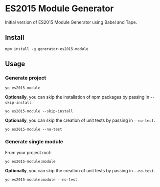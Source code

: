 # ES2015 Module Generator

Initial version of ES2015 Module Generator using Babel and Tape.

## Install
`npm install -g generator-es2015-module`

## Usage

### Generate project
`yo es2015-module`

__Optionally__, you can skip the installation of npm packages by passing in `--skip-install`.

`yo es2015-module --skip-install`

__Optionally__, you can skip the creation of unit tests by passing in `--no-test`.

`yo es2015-module --no-test`

### Generate single module

From your project root:

`yo es2015-module:module`

__Optionally__, you can skip the creation of unit tests by passing in `--no-test`.

`yo es2015-module:module --no-test`
